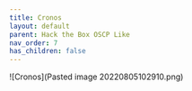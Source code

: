 ```yaml
---
title: Cronos
layout: default
parent: Hack the Box OSCP Like
nav_order: 7
has_children: false
---
```


![Cronos](Pasted image 20220805102910.png)
